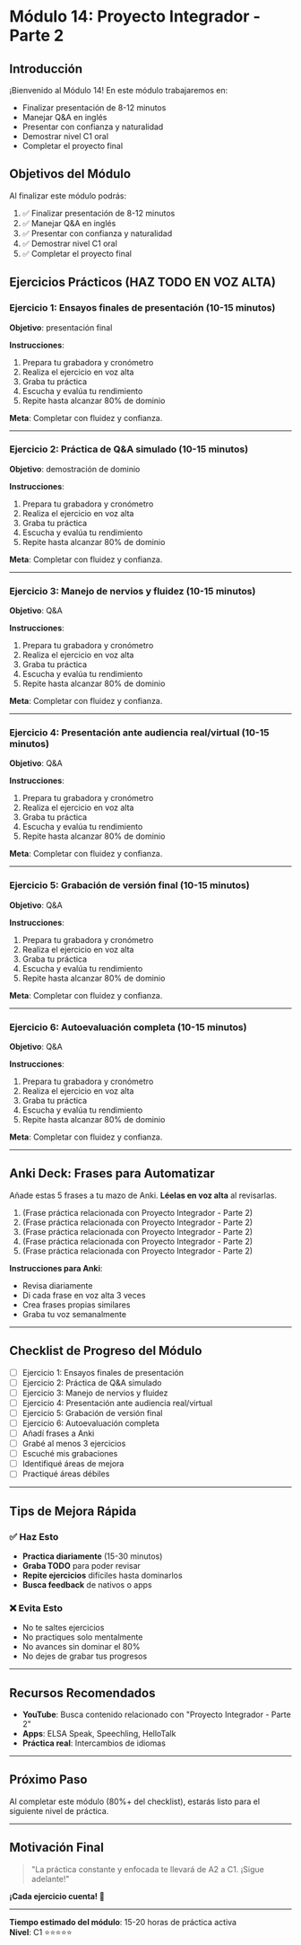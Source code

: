 # Módulo 14: Proyecto Integrador - Parte 2

## Introducción

¡Bienvenido al Módulo 14! En este módulo trabajaremos en:

- Finalizar presentación de 8-12 minutos
- Manejar Q&A en inglés
- Presentar con confianza y naturalidad
- Demostrar nivel C1 oral
- Completar el proyecto final

## Objetivos del Módulo

Al finalizar este módulo podrás:

1. ✅ Finalizar presentación de 8-12 minutos
2. ✅ Manejar Q&A en inglés
3. ✅ Presentar con confianza y naturalidad
4. ✅ Demostrar nivel C1 oral
5. ✅ Completar el proyecto final

## Ejercicios Prácticos (HAZ TODO EN VOZ ALTA)

### Ejercicio 1: Ensayos finales de presentación (10-15 minutos)

**Objetivo**: presentación final

**Instrucciones**:
1. Prepara tu grabadora y cronómetro
2. Realiza el ejercicio en voz alta
3. Graba tu práctica
4. Escucha y evalúa tu rendimiento
5. Repite hasta alcanzar 80% de dominio

**Meta**: Completar con fluidez y confianza.

---

### Ejercicio 2: Práctica de Q&A simulado (10-15 minutos)

**Objetivo**:  demostración de dominio

**Instrucciones**:
1. Prepara tu grabadora y cronómetro
2. Realiza el ejercicio en voz alta
3. Graba tu práctica
4. Escucha y evalúa tu rendimiento
5. Repite hasta alcanzar 80% de dominio

**Meta**: Completar con fluidez y confianza.

---

### Ejercicio 3: Manejo de nervios y fluidez (10-15 minutos)

**Objetivo**:  Q&A

**Instrucciones**:
1. Prepara tu grabadora y cronómetro
2. Realiza el ejercicio en voz alta
3. Graba tu práctica
4. Escucha y evalúa tu rendimiento
5. Repite hasta alcanzar 80% de dominio

**Meta**: Completar con fluidez y confianza.

---

### Ejercicio 4: Presentación ante audiencia real/virtual (10-15 minutos)

**Objetivo**:  Q&A

**Instrucciones**:
1. Prepara tu grabadora y cronómetro
2. Realiza el ejercicio en voz alta
3. Graba tu práctica
4. Escucha y evalúa tu rendimiento
5. Repite hasta alcanzar 80% de dominio

**Meta**: Completar con fluidez y confianza.

---

### Ejercicio 5: Grabación de versión final (10-15 minutos)

**Objetivo**:  Q&A

**Instrucciones**:
1. Prepara tu grabadora y cronómetro
2. Realiza el ejercicio en voz alta
3. Graba tu práctica
4. Escucha y evalúa tu rendimiento
5. Repite hasta alcanzar 80% de dominio

**Meta**: Completar con fluidez y confianza.

---

### Ejercicio 6: Autoevaluación completa (10-15 minutos)

**Objetivo**:  Q&A

**Instrucciones**:
1. Prepara tu grabadora y cronómetro
2. Realiza el ejercicio en voz alta
3. Graba tu práctica
4. Escucha y evalúa tu rendimiento
5. Repite hasta alcanzar 80% de dominio

**Meta**: Completar con fluidez y confianza.

---

## Anki Deck: Frases para Automatizar

Añade estas 5 frases a tu mazo de Anki. **Léelas en voz alta** al revisarlas.

1. (Frase práctica relacionada con Proyecto Integrador - Parte 2)
2. (Frase práctica relacionada con Proyecto Integrador - Parte 2)
3. (Frase práctica relacionada con Proyecto Integrador - Parte 2)
4. (Frase práctica relacionada con Proyecto Integrador - Parte 2)
5. (Frase práctica relacionada con Proyecto Integrador - Parte 2)

**Instrucciones para Anki**:
- Revisa diariamente
- Di cada frase en voz alta 3 veces
- Crea frases propias similares
- Graba tu voz semanalmente

---

## Checklist de Progreso del Módulo

- [ ] Ejercicio 1: Ensayos finales de presentación
- [ ] Ejercicio 2: Práctica de Q&A simulado
- [ ] Ejercicio 3: Manejo de nervios y fluidez
- [ ] Ejercicio 4: Presentación ante audiencia real/virtual
- [ ] Ejercicio 5: Grabación de versión final
- [ ] Ejercicio 6: Autoevaluación completa
- [ ] Añadí frases a Anki
- [ ] Grabé al menos 3 ejercicios
- [ ] Escuché mis grabaciones
- [ ] Identifiqué áreas de mejora
- [ ] Practiqué áreas débiles

---

## Tips de Mejora Rápida

### ✅ Haz Esto
- **Practica diariamente** (15-30 minutos)
- **Graba TODO** para poder revisar
- **Repite ejercicios** difíciles hasta dominarlos
- **Busca feedback** de nativos o apps

### ❌ Evita Esto
- No te saltes ejercicios
- No practiques solo mentalmente
- No avances sin dominar el 80%
- No dejes de grabar tus progresos

---

## Recursos Recomendados

- **YouTube**: Busca contenido relacionado con "Proyecto Integrador - Parte 2"
- **Apps**: ELSA Speak, Speechling, HelloTalk
- **Práctica real**: Intercambios de idiomas

---

## Próximo Paso

Al completar este módulo (80%+ del checklist), estarás listo para el siguiente nivel de práctica.

---

## Motivación Final

> "La práctica constante y enfocada te llevará de A2 a C1. ¡Sigue adelante!"

**¡Cada ejercicio cuenta! 🚀**

---

**Tiempo estimado del módulo**: 15-20 horas de práctica activa  
**Nivel**: C1 ⭐⭐⭐⭐⭐
